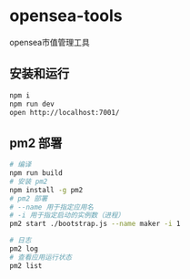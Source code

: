# opensea-tools

opensea市值管理工具

## 安装和运行

```bash
npm i
npm run dev
open http://localhost:7001/
```

## pm2 部署
```bash
# 编译
npm run build
# 安装 pm2
npm install -g pm2
# pm2 部署
# --name 用于指定应用名
# -i 用于指定启动的实例数（进程）
pm2 start ./bootstrap.js --name maker -i 1

# 日志
pm2 log
# 查看应用运行状态
pm2 list

```